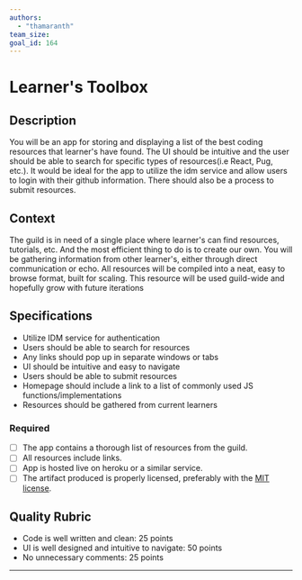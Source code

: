 ```yaml
---
authors:
  - "thamaranth"
team_size: 
goal_id: 164
---
```


# Learner's Toolbox

## Description

You will be an app for storing and displaying a list of the best coding resources that learner's have found. The UI should be intuitive and the user should be able to search for specific types of resources(i.e React, Pug, etc.). It would be ideal for the app to utilize the idm service and allow users to login with their github information. There should also be a process to submit resources.

## Context

The guild is in need of a single place where learner's can find resources, tutorials, etc. And the most efficient thing to do is to create our own. You will be gathering information from other learner's, either through direct communication or echo. All resources will be compiled into a neat, easy to browse format, built for scaling. This resource will be used guild-wide and hopefully grow with future iterations

## Specifications

* Utilize IDM service for authentication
* Users should be able to search for resources
* Any links should pop up in separate windows or tabs
* UI should be intuitive and easy to navigate
* Users should be able to submit resources
* Homepage should include a link to a list of commonly used JS functions/implementations
* Resources should be gathered from current learners

### Required
- [ ] The app contains a thorough list of resources from the guild.
- [ ] All resources include links.
- [ ] App is hosted live on heroku or a similar service.
- [ ] The artifact produced is properly licensed, preferably with the [MIT license][mit-license].

## Quality Rubric

- Code is well written and clean: 25 points
- UI is well designed and intuitive to navigate: 50 points
- No unnecessary comments: 25 points

---






[mit-license]: https://opensource.org/licenses/MIT
